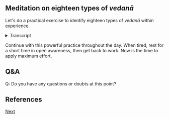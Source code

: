 ## Meditation on eighteen types of *vedanā*

Let's do a practical exercise to identify eighteen types of *vedanā* within experience.


<details>
<summary>Transcript</summary>


This meditation on the eighteen types of *vedanā* is an excellent exercise in open awareness and noting. 

I cannot recommend it highly enough for developing very powerful, continuous present moment awareness of the six fields of experience, along with detailed analysis and discernment of experience according to the Dhamma. In short, it combines *satisambojjhaṅga* and *dhammavicāyasambhojjaṅga* into a potent exercise. All you need to do is sustain the effort to reap the rewards of this authentic practice. 

There is nothing new here, merely a new combination of things which you are already familiar with. One, naming the channel of experience, and two, naming the type of *vedanā*.

Let's go through it step by step. 

---

When seeing, immediately label the experience as cakkhu, eye channel or eye.

If it is a pleasant experience, label it as pleasant or sukha. Eye pleasant, or cakkhu sukka, as your prefer.

If it is an unpleasant experience, label it as dukkha or unpleasant. Eye unpleasant, or cakkhu dukkha.

If it is a neutral experience, which will be by far the most common type, label it is eye neutral, or, cakkhu neva.

---

When hearing, immediately label the experience as sota, ear channel or ear.

If it is a pleasant experience, label it as pleasant or sukha. Ear pleasant, or sota sukka, as your prefer.

If it is an unpleasant experience, label it as dukkha or unpleasant. Ear unpleasant, or sota dukkha.

If it is a neutral experience, which will be by far the most common type, label it is ear neutral, or, sota neva.

---
When smelling, immediately label the experience as ghāna, nose channel or nose.

If it is a pleasant experience, label it as pleasant or sukha. Nose pleasant, or ghāna sukka, as your prefer.

If it is an unpleasant experience, label it as dukkha or unpleasant. Nose unpleasant, or ghāna dukkha.

If it is a neutral experience, which will be by far the most common type, label it is noise neutral, or, ghāna neva.

---

When tasting, immediately label the experience as jivhā, tongue channel or tongue.

If it is a pleasant experience, label it as pleasant or sukha. Tongue pleasant, or jivhā sukka, as your prefer.

If it is an unpleasant experience, label it as dukkha or unpleasant. Tongue unpleasant, or jivhā dukkha.

If it is a neutral experience, which will be by far the most common type, label it is tongue neutral, or, jivhā neva.

---
When feeling a physical sedation, immediately label the experience as kāya, body channel or body.

If it is a pleasant experience, label it as pleasant or sukha. Body pleasant, or kāya sukka, as your prefer.

If it is an unpleasant experience, label it as dukkha or unpleasant. Body unpleasant, or kāya dukkha.

If it is a neutral experience, which will be by far the most common type, label it is body neutral, or, kāya neva.

---
When cognizing any mental phenomena, immediately label the experience as mano, mind channel or mind.

If it is a pleasant experience, label it as pleasant or sukha. Mind pleasant, or mano sukka, as your prefer.

If it is an unpleasant experience, label it as dukkha or unpleasant. Mind unpleasant, or mano dukkha.

If it is a neutral experience, which will be by far the most common type, label it is mine neutral, or, mano neva.

---
With each and every experience, name the channel. 

If it is a pleasant experience, label it as pleasant or sukha. 

If it is an unpleasant experience, label it as dukkha or unpleasant. 

If it is a neutral experience, which will be by far the most common type, label it is neutral. 

Keep noting the channel, noting the *vedanā*.

---
These are the eighteen types of *vedanā*, six sense fields, each with three types of possible *vedanā*.

First name the channel, then name the *vedanā*.

What channel are you experiencing right now? 

What type of *vedanā*?

Note it as quick as you can and move on to the next experience which grabs your attention. 

---

Eye, ear, nose, tongue, body, mind. 

Pleasant, unpleasant, neutral. 

These are the eighteen possibilities.

Keep diligently noting each channel of experience, each type of *vedanā*.

---
Find a good place that you can maintain for the whole day. 

Noting the channel, noting the *vedanā*.

---
Persist with this practice, as long as you can. 

Then take a short break with open awareness. 

Then get back to work. 

Noting the channel, noting the *vedanā*.

---
Build up your mental stamina, so that you can keep going with this for long periods of time. 

Take breaks as required, then back to work. 

Noting the channel, noting the *vedanā*.

---
Put in the effort, and reap the rewards of this exercise. 

Apply your vīriya.

Keep noting the channel, noting the *vedanā*.

---

What channel are you experiencing right now? 

What type of *vedanā*?

Note it and move on to the next experience.

---

Keep going like this. 

Noting the channel, noting the *vedanā*.

---


</details>


Continue with this powerful practice throughout the day. When tired, rest for a short time in open awareness, then get back to work. Now is the time to apply maximum effort.

## Q&A

Q: Do you have any questions or doubts at this point?

## References





<a href="5.6. Craving, Aversion and Ignorance.html">Next</a>

